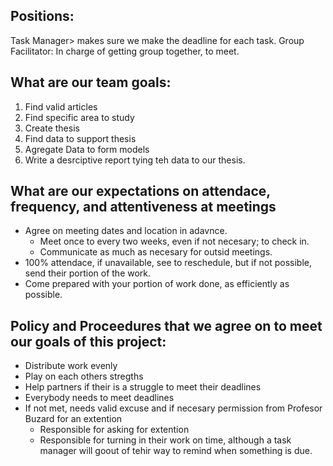 ## Positions: ##
Task Manager> makes sure we make the deadline for each task.
Group Facilitator: In charge of getting group together, to meet.

## What are our team goals: ##
  1. Find valid articles
  2. Find specific area to study
  3. Create thesis
  4. Find data to support thesis
  5. Agregate Data to form models
  6. Write a desrciptive report tying teh data to our thesis.

## What are our expectations on attendace, frequency, and attentiveness at meetings ##
  - Agree on meeting dates and location in adavnce.
    - Meet once to every two weeks, even if not necesary; to check in.
    - Communicate as much as necesary for outsid meetings. 
  - 100% attendace, if unavailable, see to reschedule, but if not possible, send their portion of the work.
  - Come prepared with your portion of work done, as efficiently as possible.
 
## Policy and Proceedures that we agree on to meet our goals of this project: ##
  - Distribute work evenly
  - Play on each others stregths
  - Help partners if their is a struggle to meet their deadlines
  - Everybody needs to meet deadlines
  - If not met, needs valid excuse and if necesary permission from Profesor Buzard for an extention
    - Responsible for asking for extention
    - Responsible for turning in their work on time, although a task manager will goout of tehir way to remind when something is due.
